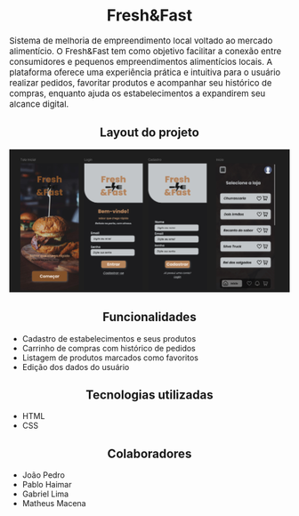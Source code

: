 <h1 align="center">Fresh&Fast</h1>
<p style="font-size: 15px;">
Sistema de melhoria de empreendimento local voltado ao mercado alimentício.
O Fresh&Fast tem como objetivo facilitar a conexão entre consumidores e pequenos empreendimentos alimentícios locais. A plataforma oferece uma experiência prática e intuitiva para o usuário realizar pedidos, favoritar produtos e acompanhar seu histórico de compras, enquanto ajuda os estabelecimentos a expandirem seu alcance digital.</p>


<h2 align="center">Layout do projeto</h2>
<p align="center" ><img src="./img/layout.png"></p>

<h2 align="center">Funcionalidades</h2>
<ul>
    <li>Cadastro de estabelecimentos e seus produtos</li>
    <li>Carrinho de compras com histórico de pedidos</li>
    <li>Listagem de produtos marcados como favoritos</li>
    <li>Edição dos dados do usuário</li>
</ul>

<h2 align="center">Tecnologias utilizadas</h2>
<ul>
    <li>HTML</li>
    <li>CSS</li>
</ul>

<h2 align="center">Colaboradores</h2>
<ul>
    <li>João Pedro</li>
    <li>Pablo Haimar</li>
    <li>Gabriel Lima</li>
    <li>Matheus Macena</li>
</ul>
